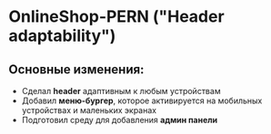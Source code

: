 # OnlineShop-PERN ("Header adaptability")

## Основные изменения:
*  Сделал **header** адаптивным к любым устройствам
*  Добавил **меню-бургер**, которое активируется на мобильных устройствах и маленьких экранах
*  Подготовил среду для добавления **админ панели**
